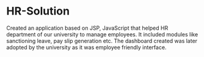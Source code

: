 # HR-Solution
Created an application based on JSP, JavaScript that helped HR department of our university to manage employees.
It included modules like sanctioning leave, pay slip generation etc. 
The dashboard created was later adopted by the university as it was employee friendly interface.
